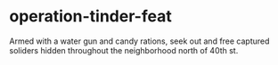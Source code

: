 operation-tinder-feat
=====================

Armed with a water gun and candy rations, seek out and free captured soliders hidden throughout the neighborhood north of 40th st.